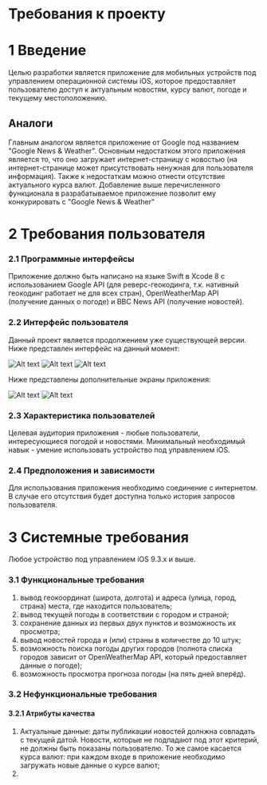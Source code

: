 # Требования к проекту

# 1 Введение

Целью разработки является приложение для мобильных устройств под управлением операционной системы iOS, которое предоставляет пользователю доступ к актуальным новостям, курсу валют, погоде и текущему местоположению.

## Аналоги

Главным аналогом является приложение от Google под названием "Google News & Weather". Основным недостатком этого приложения является то, что оно загружает интернет-страницу с новостью (на интернет-странице может присутствовать ненужная для пользователя информация). Также к недостаткам можно отнести отсутствие актуального курса валют.
Добавление выше перечисленного функционала в разрабатываемое приложение позволит ему конкурировать с "Google News & Weather"

# 2 Требования пользователя
### 2.1 Программные интерфейсы

Приложение должно быть написано на языке Swift в Xcode 8 с использованием Google API (для реверс-геокодинга, т.к. нативный геокодинг работает не для всех стран), OpenWeatherMap API (получение данных о погоде) и BBC News API (получение новостей).

### 2.2 Интерфейс пользователя

Данный проект является продолжением уже существующей версии. Ниже представлен интерфейс на данный момент:

![Alt text](AppScreenShots/MainScreen.png "Главный экран")
![Alt text](AppScreenShots/HistoryScreen.png "История погоды")
![Alt text](AppScreenShots/OpenedHistory.png "Просмотр истории")

Ниже представлены дополнительные экраны приложения:

![Alt text](AppScreenShots/WeatherSearch.png "Поиск погоды")
![Alt text](AppScreenShots/News.png "Новости")

### 2.3 Характеристика пользователей

Целевая аудитория приложения - любые пользователи, интересующиеся погодой и новостями.
Минимальный необходимый навык - умение использовать устройство под управлением iOS.

### 2.4 Предположения и зависимости

Для использования приложения необходимо соединение с интернетом. В случае его отсутствия будет доступна только история запросов пользователя.

# 3 Системные требования

Любое устройство под управлением iOS 9.3.x и выше.

### 3.1 Функциональные требования

1. вывод геокоординат (широта, долгота) и адреса (улица, город, страна) места, где находится пользователь;
2. вывод текущей погоды в соответствии с городом и страной;
3. сохранение данных из первых двух пунктов и возможность их просмотра;
4. вывод новостей города и (или) страны в количестве до 10 штук;
5. возможность поиска погоды других городов (полнота списка городов зависит от OpenWeatherMap API, который предоставляет данные о погоде);
6. возможность просмотра прогноза погоды (на пять дней вперёд).


### 3.2 Нефункциональные требования
#### 3.2.1 Атрибуты качества
1. Актуальные данные: даты публикации новостей долнжна совпадать с текущей датой. Новости, которые не подпадают под этот критерий, не должны быть показаны пользователю. То же самое касается курса валют: при каждом входе в приложение необходимо загружать новые данные о курсе валют;
2. 
